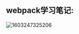 ## webpack学习笔记:

![1603247325206](C:\Users\Administrator\AppData\Roaming\Typora\typora-user-images\1603247325206.png)

